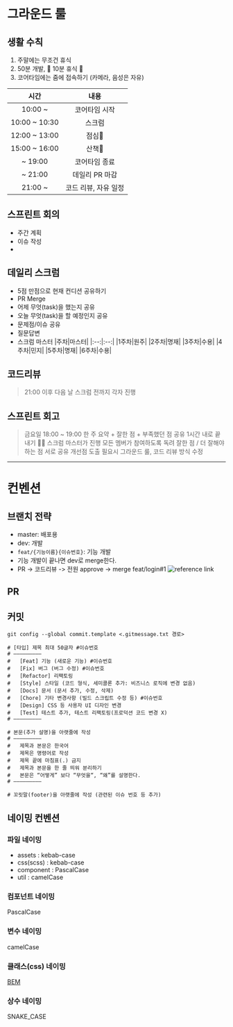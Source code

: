 # 그라운드 룰

## 생활 수칙

1. 주말에는 무조건 휴식
2. 50분 개발, :star2: 10분 휴식 :star2:
3. 코어타임에는 줌에 접속하기 (카메라, 음성은 자유)

|시간|내용|
|:--:|:--:|
|10:00 ~ |코어타임 시작|
|10:00 ~ 10:30|스크럼|
|12:00 ~ 13:00|점심🍚|
|15:00 ~ 16:00|산책🏃‍|
|~ 19:00|코어타임 종료|
|~ 21:00|데일리 PR 마감|
|21:00 ~|코드 리뷰, 자유 일정|

## 스프린트 회의

- 주간 계획
- 이슈 작성
- 

## 데일리 스크럼

- 5점 만점으로 현재 컨디션 공유하기
- PR Merge
- 어제 무엇(task)을 했는지 공유
- 오늘 무엇(task)을 할 예정인지 공유
- 문제점/이슈 공유
- 질문답변
- 스크럼 마스터
    |주차|마스터|
    |:--:|:--:|
    |1주차|원주|
    |2주차|명재|
    |3주차|수용|
    |4주차|민지|
    |5주차|명재|
    |6주차|수용|
    
## 코드리뷰

> 21:00 이후 다음 날 스크럼 전까지 각자 진행

## 스프린트 회고

> 금요일 18:00 ~ 19:00
> 한 주 요약 + 잘한 점 + 부족했던 점 공유
> 1시간 내로 끝내기 👨‍🔧 스크럼 마스터가 진행 모든 멤버가 참여하도록 독려
> 잘한 점 / 더 잘해야하는 점 서로 공유
> 개선점 도출
> 필요시 그라운드 룰, 코드 리뷰 방식 수정

---

# 컨벤션

## 브랜치 전략

- master: 배포용
- dev: 개발
- `feat/{기능이름}{이슈번호}`: 기능 개발
- 기능 개발이 끝나면 dev로 merge한다.
- PR -> 코드리뷰 -> 전원 approve -> merge
feat/login#1
![reference link](https://camo.githubusercontent.com/be4a7cd1ca843fc689c772683b14ed2bb26bc1e2252bd222f63550d623e66014/68747470733a2f2f692e696d6775722e636f6d2f5457307a6637552e706e67)


## PR



## 커밋

``git config --global commit.template <.gitmessage.txt 경로>``

```
# [타입] 제목 최대 50글자 #이슈번호
# —————————
#   [Feat] 기능 (새로운 기능) #이슈번호
#   [Fix] 버그 (버그 수정) #이슈번호
#   [Refactor] 리팩토링
#   [Style] 스타일 (코드 형식, 세미콜론 추가: 비즈니스 로직에 변경 없음)
#   [Docs] 문서 (문서 추가, 수정, 삭제)
#   [Chore] 기타 변경사항 (빌드 스크립트 수정 등) #이슈번호
#   [Design] CSS 등 사용자 UI 디자인 변경
#   [Test] 테스트 추가, 테스트 리팩토링(프로덕션 코드 변경 X)
# —————————

# 본문(추가 설명)을 아랫줄에 작성
# —————————
#   제목과 본문은 한국어
#   제목은 명령어로 작성
#   제목 끝에 마침표(.) 금지
#   제목과 본문을 한 줄 띄워 분리하기
#   본문은 “어떻게” 보다 “무엇을“, “왜”를 설명한다.
# —————————

# 꼬릿말(footer)을 아랫줄에 작성 (관련된 이슈 번호 등 추가)
```

## 네이밍 컨벤션

### 파일 네이밍

- assets : kebab-case
- css(scss) : kebab-case
- component : PascalCase
- util : camelCase

### 컴포넌트 네이밍

PascalCase

### 변수 네이밍

camelCase

### 클래스(css) 네이밍

[BEM](https://velog.io/@2seunghye/CSS-naming-methodologyBEM)

### 상수 네이밍

SNAKE_CASE

